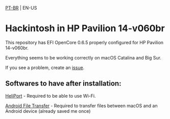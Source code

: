 [PT-BR](README.md) | EN-US
# Hackintosh in HP Pavilion 14-v060br
This repository has EFI OpenCore 0.6.5 properly configured for HP Pavilion 14-v060br.

Everything seems to be working correctly on macOS Catalina and Big Sur.

If you see a problem, create an [issue](https://github.com/1ukidev/14-v060br-hackintosh/issues/new).

## Softwares to have after installation:
[HeliPort](https://github.com/OpenIntelWireless/HeliPort) - Required to be able to use Wi-Fi.

[Android File Transfer](https://www.android.com/filetransfer) - Required to transfer files between macOS and an Android device (already saved me once)
